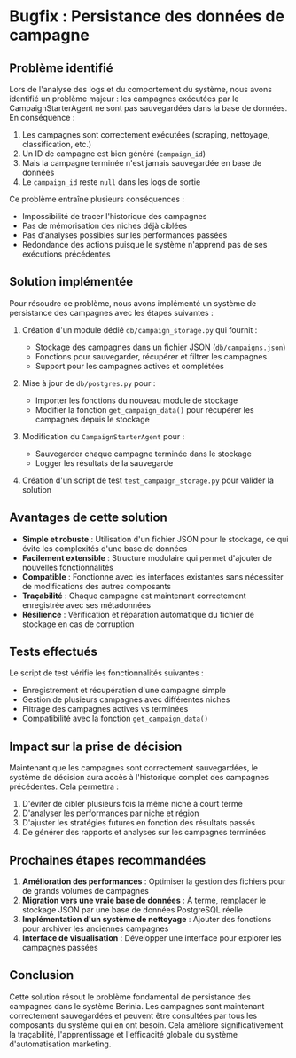  # Bugfix : Persistance des données de campagne

## Problème identifié

Lors de l'analyse des logs et du comportement du système, nous avons identifié un problème majeur : les campagnes exécutées par le CampaignStarterAgent ne sont pas sauvegardées dans la base de données. En conséquence :

1. Les campagnes sont correctement exécutées (scraping, nettoyage, classification, etc.)
2. Un ID de campagne est bien généré (`campaign_id`)
3. Mais la campagne terminée n'est jamais sauvegardée en base de données
4. Le `campaign_id` reste `null` dans les logs de sortie

Ce problème entraîne plusieurs conséquences :
- Impossibilité de tracer l'historique des campagnes
- Pas de mémorisation des niches déjà ciblées
- Pas d'analyses possibles sur les performances passées
- Redondance des actions puisque le système n'apprend pas de ses exécutions précédentes

## Solution implémentée

Pour résoudre ce problème, nous avons implémenté un système de persistance des campagnes avec les étapes suivantes :

1. Création d'un module dédié `db/campaign_storage.py` qui fournit :
   - Stockage des campagnes dans un fichier JSON (`db/campaigns.json`)
   - Fonctions pour sauvegarder, récupérer et filtrer les campagnes
   - Support pour les campagnes actives et complétées

2. Mise à jour de `db/postgres.py` pour :
   - Importer les fonctions du nouveau module de stockage
   - Modifier la fonction `get_campaign_data()` pour récupérer les campagnes depuis le stockage

3. Modification du `CampaignStarterAgent` pour :
   - Sauvegarder chaque campagne terminée dans le stockage
   - Logger les résultats de la sauvegarde

4. Création d'un script de test `test_campaign_storage.py` pour valider la solution

## Avantages de cette solution

- **Simple et robuste** : Utilisation d'un fichier JSON pour le stockage, ce qui évite les complexités d'une base de données
- **Facilement extensible** : Structure modulaire qui permet d'ajouter de nouvelles fonctionnalités
- **Compatible** : Fonctionne avec les interfaces existantes sans nécessiter de modifications des autres composants
- **Traçabilité** : Chaque campagne est maintenant correctement enregistrée avec ses métadonnées
- **Résilience** : Vérification et réparation automatique du fichier de stockage en cas de corruption

## Tests effectués

Le script de test vérifie les fonctionnalités suivantes :
- Enregistrement et récupération d'une campagne simple
- Gestion de plusieurs campagnes avec différentes niches
- Filtrage des campagnes actives vs terminées
- Compatibilité avec la fonction `get_campaign_data()`

## Impact sur la prise de décision

Maintenant que les campagnes sont correctement sauvegardées, le système de décision aura accès à l'historique complet des campagnes précédentes. Cela permettra :

1. D'éviter de cibler plusieurs fois la même niche à court terme
2. D'analyser les performances par niche et région
3. D'ajuster les stratégies futures en fonction des résultats passés
4. De générer des rapports et analyses sur les campagnes terminées

## Prochaines étapes recommandées

1. **Amélioration des performances** : Optimiser la gestion des fichiers pour de grands volumes de campagnes
2. **Migration vers une vraie base de données** : À terme, remplacer le stockage JSON par une base de données PostgreSQL réelle
3. **Implémentation d'un système de nettoyage** : Ajouter des fonctions pour archiver les anciennes campagnes
4. **Interface de visualisation** : Développer une interface pour explorer les campagnes passées

## Conclusion

Cette solution résout le problème fondamental de persistance des campagnes dans le système Berinia. Les campagnes sont maintenant correctement sauvegardées et peuvent être consultées par tous les composants du système qui en ont besoin. Cela améliore significativement la traçabilité, l'apprentissage et l'efficacité globale du système d'automatisation marketing.
